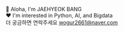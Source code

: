 🤟 Aloha, I'm JAEHYEOK BANG  
❤️ I'm interested in Python, AI, and Bigdata  
더 궁금하면 연락주세요 wogur2661@naver.com